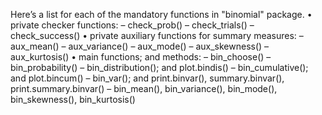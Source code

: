 <!-- README.md is generated from README.Rmd. Please edit that file -->

Here’s a list for each of the mandatory functions in "binomial" package.
• private checker functions:
– check_prob()
– check_trials()
– check_success()
• private auxiliary functions for summary measures:
– aux_mean()
– aux_variance()
– aux_mode()
– aux_skewness()
– aux_kurtosis()
• main functions; and methods:
– bin_choose()
– bin_probability()
– bin_distribution(); and plot.bindis()
– bin_cumulative(); and plot.bincum()
– bin_var(); and print.binvar(), summary.binvar(), print.summary.binvar()
– bin_mean(), bin_variance(), bin_mode(), bin_skewness(), bin_kurtosis()
